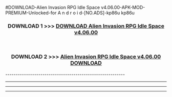 #DOWNLOAD-Alien Invasion RPG Idle Space v4.06.00-APK-MOD-PREMIUM-Unlocked-for A n d r o i d-[NO.ADS]-kp86u kp86u 



<div align="center">

<h3>DOWNLOAD 1 >>> <a href="https://getmod2.web.app/?judul=Alien Invasion RPG Idle Space v4.06.00">DOWNLOAD Alien Invasion RPG Idle Space v4.06.00</a></h3><br>

<h3>DOWNLOAD 2 >>> <a href="https://getmod2.web.app/?judul=Alien Invasion RPG Idle Space v4.06.00">Alien Invasion RPG Idle Space v4.06.00 DOWNLOAD </a></h3>

</div>
----------------------------------------------------------

----------------------------------------------------------

----------------------------------------------------------

----------------------------------------------------------



